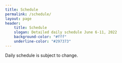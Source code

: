 ```yaml
---
title: Schedule
permalink: /schedule/
layout: page
header: 
    title: Schedule
    slogan: Detailed daily schedule June 6-11, 2022
    background-color: "#fff"
    underline-color: "#297373"
---
```


Daily schedule is subject to change.